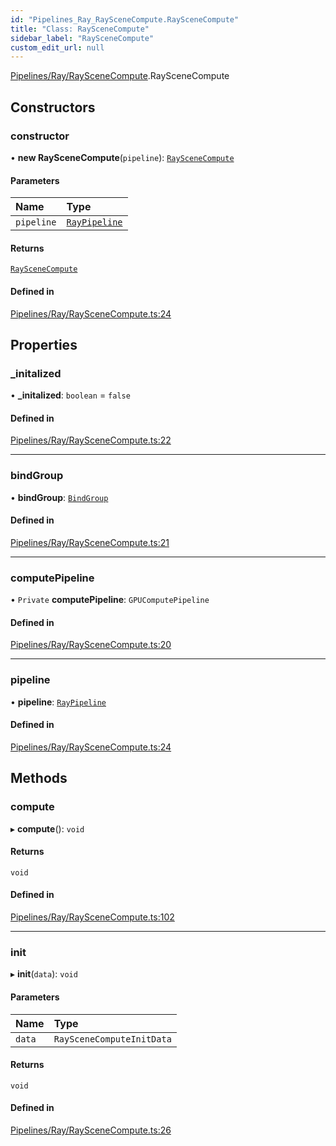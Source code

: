```yaml
---
id: "Pipelines_Ray_RaySceneCompute.RaySceneCompute"
title: "Class: RaySceneCompute"
sidebar_label: "RaySceneCompute"
custom_edit_url: null
---
```


[Pipelines/Ray/RaySceneCompute](../modules/Pipelines_Ray_RaySceneCompute.md).RaySceneCompute

## Constructors

### constructor

• **new RaySceneCompute**(`pipeline`): [`RaySceneCompute`](Pipelines_Ray_RaySceneCompute.RaySceneCompute.md)

#### Parameters

| Name | Type |
| :------ | :------ |
| `pipeline` | [`RayPipeline`](Pipelines_Ray_RayPipeline.RayPipeline.md) |

#### Returns

[`RaySceneCompute`](Pipelines_Ray_RaySceneCompute.RaySceneCompute.md)

#### Defined in

[Pipelines/Ray/RaySceneCompute.ts:24](https://github.com/lucasdamianjohnson/DivineVoxelEngine/blob/596fa7391478620ed460dfb4856ff0a763b91c49/divinevoxel/quantum-renderer/src/Pipelines/Ray/RaySceneCompute.ts#L24)

## Properties

### \_initalized

• **\_initalized**: `boolean` = `false`

#### Defined in

[Pipelines/Ray/RaySceneCompute.ts:22](https://github.com/lucasdamianjohnson/DivineVoxelEngine/blob/596fa7391478620ed460dfb4856ff0a763b91c49/divinevoxel/quantum-renderer/src/Pipelines/Ray/RaySceneCompute.ts#L22)

___

### bindGroup

• **bindGroup**: [`BindGroup`](Core_Bind_BindGroup.BindGroup.md)

#### Defined in

[Pipelines/Ray/RaySceneCompute.ts:21](https://github.com/lucasdamianjohnson/DivineVoxelEngine/blob/596fa7391478620ed460dfb4856ff0a763b91c49/divinevoxel/quantum-renderer/src/Pipelines/Ray/RaySceneCompute.ts#L21)

___

### computePipeline

• `Private` **computePipeline**: `GPUComputePipeline`

#### Defined in

[Pipelines/Ray/RaySceneCompute.ts:20](https://github.com/lucasdamianjohnson/DivineVoxelEngine/blob/596fa7391478620ed460dfb4856ff0a763b91c49/divinevoxel/quantum-renderer/src/Pipelines/Ray/RaySceneCompute.ts#L20)

___

### pipeline

• **pipeline**: [`RayPipeline`](Pipelines_Ray_RayPipeline.RayPipeline.md)

#### Defined in

[Pipelines/Ray/RaySceneCompute.ts:24](https://github.com/lucasdamianjohnson/DivineVoxelEngine/blob/596fa7391478620ed460dfb4856ff0a763b91c49/divinevoxel/quantum-renderer/src/Pipelines/Ray/RaySceneCompute.ts#L24)

## Methods

### compute

▸ **compute**(): `void`

#### Returns

`void`

#### Defined in

[Pipelines/Ray/RaySceneCompute.ts:102](https://github.com/lucasdamianjohnson/DivineVoxelEngine/blob/596fa7391478620ed460dfb4856ff0a763b91c49/divinevoxel/quantum-renderer/src/Pipelines/Ray/RaySceneCompute.ts#L102)

___

### init

▸ **init**(`data`): `void`

#### Parameters

| Name | Type |
| :------ | :------ |
| `data` | `RaySceneComputeInitData` |

#### Returns

`void`

#### Defined in

[Pipelines/Ray/RaySceneCompute.ts:26](https://github.com/lucasdamianjohnson/DivineVoxelEngine/blob/596fa7391478620ed460dfb4856ff0a763b91c49/divinevoxel/quantum-renderer/src/Pipelines/Ray/RaySceneCompute.ts#L26)
